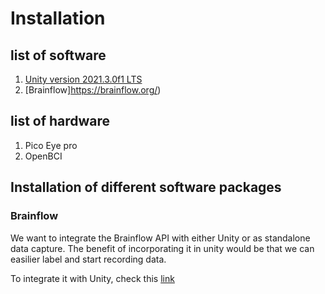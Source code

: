 # Installation

## list of software

1. [Unity version 2021.3.0f1 LTS](https://unity.com/)
2. [Brainflow]https://brainflow.org/)


## list of hardware

1. Pico Eye pro
2. OpenBCI

## Installation of different software packages

### Brainflow

We want to integrate the Brainflow API with either Unity or as standalone data capture. The benefit of incorporating it in unity would be that we can easilier label and start recording data.

To integrate it with Unity, check this [link](https://brainflow.readthedocs.io/en/stable/GameEngines.html#unity)

